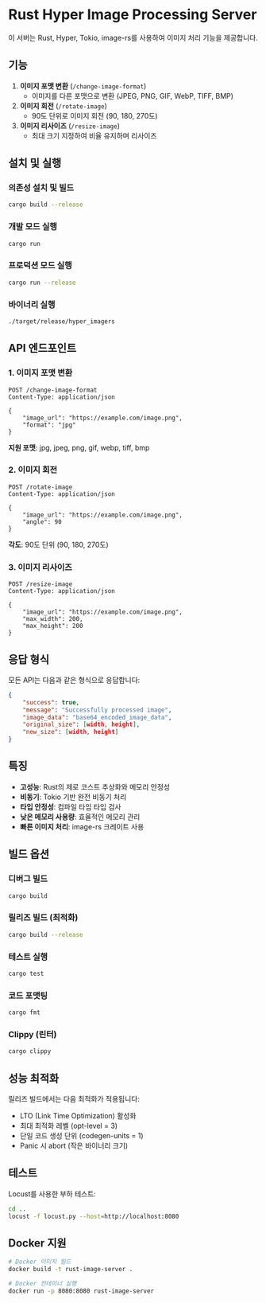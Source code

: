 # Rust Hyper Image Processing Server

이 서버는 Rust, Hyper, Tokio, image-rs를 사용하여 이미지 처리 기능을 제공합니다.

## 기능

1. **이미지 포맷 변환** (`/change-image-format`)
   - 이미지를 다른 포맷으로 변환 (JPEG, PNG, GIF, WebP, TIFF, BMP)
2. **이미지 회전** (`/rotate-image`)
   - 90도 단위로 이미지 회전 (90, 180, 270도)
3. **이미지 리사이즈** (`/resize-image`)
   - 최대 크기 지정하여 비율 유지하며 리사이즈

## 설치 및 실행

### 의존성 설치 및 빌드

```bash
cargo build --release
```

### 개발 모드 실행

```bash
cargo run
```

### 프로덕션 모드 실행

```bash
cargo run --release
```

### 바이너리 실행

```bash
./target/release/hyper_imagers
```

## API 엔드포인트

### 1. 이미지 포맷 변환

```http
POST /change-image-format
Content-Type: application/json

{
    "image_url": "https://example.com/image.png",
    "format": "jpg"
}
```

**지원 포맷**: jpg, jpeg, png, gif, webp, tiff, bmp

### 2. 이미지 회전

```http
POST /rotate-image
Content-Type: application/json

{
    "image_url": "https://example.com/image.png",
    "angle": 90
}
```

**각도**: 90도 단위 (90, 180, 270도)

### 3. 이미지 리사이즈

```http
POST /resize-image
Content-Type: application/json

{
    "image_url": "https://example.com/image.png",
    "max_width": 200,
    "max_height": 200
}
```

## 응답 형식

모든 API는 다음과 같은 형식으로 응답합니다:

```json
{
    "success": true,
    "message": "Successfully processed image",
    "image_data": "base64_encoded_image_data",
    "original_size": [width, height],
    "new_size": [width, height]
}
```

## 특징

- **고성능**: Rust의 제로 코스트 추상화와 메모리 안정성
- **비동기**: Tokio 기반 완전 비동기 처리
- **타입 안정성**: 컴파일 타임 타입 검사
- **낮은 메모리 사용량**: 효율적인 메모리 관리
- **빠른 이미지 처리**: image-rs 크레이트 사용

## 빌드 옵션

### 디버그 빌드

```bash
cargo build
```

### 릴리즈 빌드 (최적화)

```bash
cargo build --release
```

### 테스트 실행

```bash
cargo test
```

### 코드 포맷팅

```bash
cargo fmt
```

### Clippy (린터)

```bash
cargo clippy
```

## 성능 최적화

릴리즈 빌드에서는 다음 최적화가 적용됩니다:

- LTO (Link Time Optimization) 활성화
- 최대 최적화 레벨 (opt-level = 3)
- 단일 코드 생성 단위 (codegen-units = 1)
- Panic 시 abort (작은 바이너리 크기)

## 테스트

Locust를 사용한 부하 테스트:

```bash
cd ..
locust -f locust.py --host=http://localhost:8080
```

## Docker 지원

```bash
# Docker 이미지 빌드
docker build -t rust-image-server .

# Docker 컨테이너 실행
docker run -p 8080:8080 rust-image-server
```
